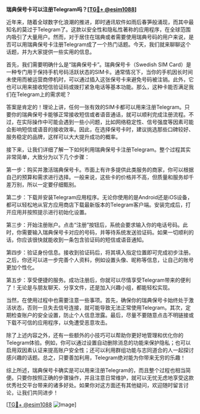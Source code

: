 **瑞典保号卡可以注册Telegram吗？[[TG💪+ @esim1088](https://t.me/s/esim1088)]**

近年来，随着全球数字化浪潮的推进，即时通讯软件如雨后春笋般涌现，而其中最知名的莫过于Telegram了。这款以安全性和隐私性著称的应用程序，在全球范围内吸引了大量用户。然而，对于居住在瑞典或者需要使用瑞典号码的用户来说，是否可以用瑞典保号卡注册Telegram成了一个热门话题。今天，我们就来聊聊这个话题，并为大家提供一些实用的信息。

首先，我们需要明确什么是“瑞典保号卡”。瑞典保号卡（Swedish SIM Card）是一种专门用于保持手机号码活跃状态的SIM卡。通常情况下，当你的手机因长时间未使用而被运营商停机时，可以通过插入这张保号卡来避免号码被注销。此外，它也可以用来接收短信验证码或拨打紧急电话等基本功能。那么，这种卡能否满足我们在Telegram上的需求呢？

答案是肯定的！理论上讲，任何一张有效的SIM卡都可以用来注册Telegram。只要你的瑞典保号卡能够正常接收短信或者语音通话，就可以顺利完成注册流程。不过，在实际操作中可能会遇到一些小问题，比如网络稳定性、信号强度等因素可能会影响短信或语音的接收效率。因此，在选择保号卡时，建议挑选那些口碑较好、服务稳定的品牌，这样可以大大提升成功的概率。

接下来，让我们详细了解一下如何利用瑞典保号卡注册Telegram。整个过程其实非常简单，大致分为以下几个步骤：

第一步：购买并激活瑞典保号卡。市面上有许多提供此类服务的商家，你可以根据自己的预算和需求进行选择。一般来说，这些卡的价格并不高，但质量和服务却千差万别，所以一定要仔细甄别。

第二步：下载并安装Telegram应用程序。无论你使用的是Android还是iOS设备，都可以轻松地从官方应用商店下载最新版本的Telegram客户端。安装完成后，打开应用并按照提示进行初始化设置。

第三步：开始注册账户。点击“注册”按钮后，系统会要求输入你的电话号码。此时，你需要输入瑞典保号卡对应的号码，并等待系统发送验证码。如果一切顺利的话，你应该很快就能收到一条包含验证码的短信或语音通知。

第四步：验证身份信息。接收到验证码后，将其填入指定位置即可完成初步注册。之后，你还可以进一步完善个人资料，例如设置头像、昵称等信息，让自己的账号更加个性化。

第五步：享受便捷的服务。成功注册后，你就可以尽情享受Telegram带来的便利了！无论是与朋友聊天、分享文件，还是加入兴趣小组，都能轻松实现。

当然，在使用过程中也需要注意一些事项。首先，确保你的瑞典保号卡始终处于激活状态，否则一旦失去信号连接，就可能导致无法正常使用Telegram。其次，定期检查账户的安全设置，防止个人信息泄露。最后，尽量不要随意点击不明链接或下载不可信的应用程序，以免遭受恶意攻击。

除了上述内容之外，还有一些额外的小技巧可以帮助你更好地管理和优化你的Telegram体验。例如，你可以通过设置自动删除消息的功能来保护隐私；也可以启用双因素认证来提高账户安全性；还可以利用群组功能与志同道合的人一起探讨感兴趣的话题。总之，只要善加利用，Telegram绝对能为你带来无穷的乐趣！

综上所述，瑞典保号卡确实是可以用来注册Telegram的，而且整个过程也相当简便。只要你按照正确的步骤操作，并且注意日常维护，就可以无忧无虑地享受这款优秀社交平台带来的诸多好处。如果你对这方面还有其他疑问，欢迎随时留言讨论，让我们共同进步！

[[TG💪+ @esim1088](https://t.me/s/esim1088) ![Image](https://i.postimg.cc/4NQfJmqS/Snipaste-2025-05-13-00-14-12.png)]